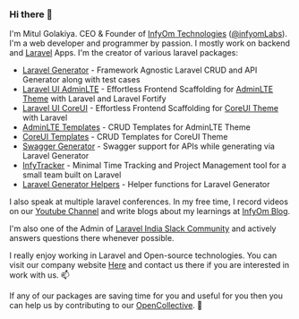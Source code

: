 ### Hi there 👋

I'm Mitul Golakiya. CEO & Founder of [InfyOm Technologies](https://www.infyom.com/) ([@infyomLabs](https://github.com/InfyOmLabs)). I'm a web developer and programmer by passion. I mostly work on backend and [Laravel](https://laravel.com/) Apps. I'm the creator of various laravel packages:

- [Laravel Generator](https://github.com/InfyOmLabs/laravel-generator) - Framework Agnostic Laravel CRUD and API Generator along with test cases
- [Laravel UI AdminLTE](https://github.com/InfyOmLabs/laravel-ui-adminlte) - Effortless Frontend Scaffolding for [AdminLTE Theme](https://adminlte.io/) with Laravel and Laravel Fortify
- [Laravel UI CoreUI](https://github.com/InfyOmLabs/laravel-ui-coreui) - Effortless Frontend Scaffolding for [CoreUI Theme](https://coreui.io/) with Laravel
- [AdminLTE Templates](https://github.com/InfyOmLabs/adminlte-templates) - CRUD Templates for AdminLTE Theme
- [CoreUI Templates](https://github.com/InfyOmLabs/coreui-templates) - CRUD Templates for CoreUI Theme
- [Swagger Generator](https://github.com/InfyOmLabs/swagger-generator) - Swagger support for APIs while generating via Laravel Generator
- [InfyTracker](https://github.com/InfyOmLabs/infy-tracker) - Minimal Time Tracking and Project Management tool for a small team built on Laravel
- [Laravel Generator Helpers](https://github.com/InfyOmLabs/laravel-generator-helpers) - Helper functions for Laravel Generator

I also speak at multiple laravel conferences. In my free time, I record videos on our [Youtube Channel](https://www.youtube.com/channel/UC8IvwfChD6i7Wp4yZp3tNsQ) and write blogs about my learnings at [InfyOm Blog](https://blog.infyom.com/).

I'm also one of the Admin of [Laravel India Slack Community](https://laravellive.in/) and actively answers questions there whenever possible.

I really enjoy working in Laravel and Open-source technologies. You can visit our company website [Here](https://www.infyom.com/) and contact us there if you are interested in work with us. 📫 

If any of our packages are saving time for you and useful for you then you can help us by contributing to our [OpenCollective](https://opencollective.com/infyomlabs). :pray:
